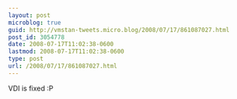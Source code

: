 ```yaml
---
layout: post
microblog: true
guid: http://vmstan-tweets.micro.blog/2008/07/17/861087027.html
post_id: 3054778
date: 2008-07-17T11:02:38-0600
lastmod: 2008-07-17T11:02:38-0600
type: post
url: /2008/07/17/861087027.html
---
```

VDI is fixed :P
